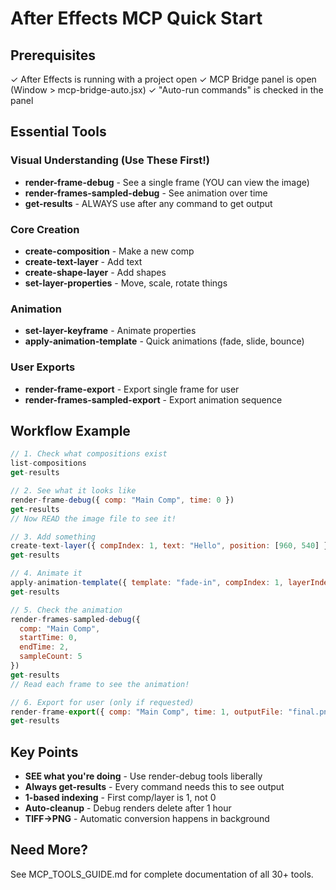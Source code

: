 # After Effects MCP Quick Start

## Prerequisites
✓ After Effects is running with a project open
✓ MCP Bridge panel is open (Window > mcp-bridge-auto.jsx)
✓ "Auto-run commands" is checked in the panel

## Essential Tools

### Visual Understanding (Use These First!)
- **render-frame-debug** - See a single frame (YOU can view the image)
- **render-frames-sampled-debug** - See animation over time
- **get-results** - ALWAYS use after any command to get output

### Core Creation
- **create-composition** - Make a new comp
- **create-text-layer** - Add text
- **create-shape-layer** - Add shapes
- **set-layer-properties** - Move, scale, rotate things

### Animation
- **set-layer-keyframe** - Animate properties
- **apply-animation-template** - Quick animations (fade, slide, bounce)

### User Exports
- **render-frame-export** - Export single frame for user
- **render-frames-sampled-export** - Export animation sequence

## Workflow Example

```javascript
// 1. Check what compositions exist
list-compositions
get-results

// 2. See what it looks like
render-frame-debug({ comp: "Main Comp", time: 0 })
get-results
// Now READ the image file to see it!

// 3. Add something
create-text-layer({ compIndex: 1, text: "Hello", position: [960, 540] })
get-results

// 4. Animate it
apply-animation-template({ template: "fade-in", compIndex: 1, layerIndex: 1 })
get-results

// 5. Check the animation
render-frames-sampled-debug({
  comp: "Main Comp",
  startTime: 0,
  endTime: 2,
  sampleCount: 5
})
get-results
// Read each frame to see the animation!

// 6. Export for user (only if requested)
render-frame-export({ comp: "Main Comp", time: 1, outputFile: "final.png" })
get-results
```

## Key Points
- **SEE what you're doing** - Use render-debug tools liberally
- **Always get-results** - Every command needs this to see output
- **1-based indexing** - First comp/layer is 1, not 0
- **Auto-cleanup** - Debug renders delete after 1 hour
- **TIFF→PNG** - Automatic conversion happens in background

## Need More?
See MCP_TOOLS_GUIDE.md for complete documentation of all 30+ tools.
